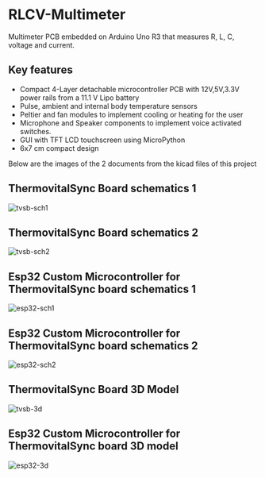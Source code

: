 # RLCV-Multimeter
Multimeter PCB embedded on Arduino Uno R3 that measures R, L, C, voltage and current.
 ## Key features
 + Compact 4-Layer detachable microcontroller PCB with 12V,5V,3.3V power rails from a 11.1 V Lipo battery
 + Pulse, ambient and internal body temperature sensors
 + Peltier and fan modules to implement cooling or heating for the user
 + Microphone and Speaker components to implement voice activated switches.
 + GUI with TFT LCD touchscreen using MicroPython 
 + 6x7 cm compact design

Below are the images of the 2 documents from the kicad files of this project
## ThermovitalSync Board schematics 1
![tvsb-sch1](https://github.com/user-attachments/assets/0d8bf2e4-9635-4e80-ac3d-99c0edf5830b)

## ThermovitalSync Board schematics 2

![tvsb-sch2](https://github.com/user-attachments/assets/56100699-5af7-4496-b12e-f63f5c2342b4)

## Esp32 Custom Microcontroller for ThermovitalSync board schematics 1

![esp32-sch1](https://github.com/user-attachments/assets/2c8af4ee-8ead-438e-968c-8e8c50d65268)

## Esp32 Custom Microcontroller for ThermovitalSync board schematics 2

![esp32-sch2](https://github.com/user-attachments/assets/930c6022-47ef-4ec2-9516-92491546a73a)


## ThermovitalSync Board 3D Model
![tvsb-3d](https://github.com/user-attachments/assets/2c598403-9068-461c-8c7d-ff049181aa47)

## Esp32 Custom Microcontroller for ThermovitalSync board 3D model
![esp32-3d](https://github.com/user-attachments/assets/1ab7c66d-4295-4247-b8c0-f7b5b9ba86c1)
